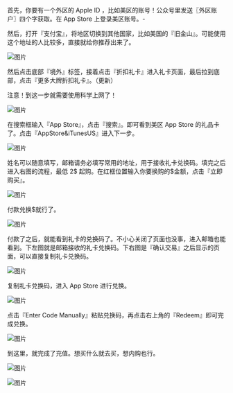 首先，你要有一个外区的 Apple ID ，比如美区的账号！公众号里发送〖外区账户〗四个字获取。在 App Store 上登录美区账号。-

然后，打开『支付宝』，将地区切换到其他国家，比如美国的『旧金山』。可能使用这个地址的人比较多，直接就给你推荐出来了。

![图片](https://cubox.pro/c/filters:no_upscale()?imageUrl=https%3A%2F%2Fmmbiz.qpic.cn%2Fmmbiz_png%2F8qSCRB5ghic5ibEQYVWyBKeWicv6G1n7ibAwEUIicccHVPyhTws3hpRjDWnkqgsLHn4R1UJBsmsYkajjGK2txACsCPg%2F640%3Fwx_fmt%3Dpng&valid=false)

然后点击底部『境外』标签，接着点击『折扣礼卡』进入礼卡页面，最后拉到底部，点击『更多大牌折扣礼卡』。（更新）

注意！到这一步就需要使用科学上网了！

![图片](https://cubox.pro/c/filters:no_upscale()?imageUrl=https%3A%2F%2Fmmbiz.qpic.cn%2Fmmbiz_png%2F8qSCRB5ghic6KYyLXl5iaicwN9FPPEtj3xY7XfXiczIFQLMMu4BdRASakZ9ANiauvw8RowvE3vXujkXusRcm6Iwmc3Q%2F640%3Fwx_fmt%3Dpng&valid=false)

在搜索框输入『App Store』，点击『搜索』。即可看到美区 App Store 的礼品卡了。点击『AppStore&iTunesUS』进入下一步。

![图片](https://cubox.pro/c/filters:no_upscale()?imageUrl=https%3A%2F%2Fmmbiz.qpic.cn%2Fmmbiz_png%2F8qSCRB5ghic6KYyLXl5iaicwN9FPPEtj3xYq69B6f9skeq2wOc9hDhdVg8tJbL5Tj9Gc2J2iaODOBNQhq4RjHcibe5g%2F640%3Fwx_fmt%3Dpng&valid=false)

姓名可以随意填写，邮箱请务必填写常用的地址，用于接收礼卡兑换码。填完之后进入右图的流程，最低 2$ 起购。在红框位置输入你要换购的$金额，点击『立即购买』。

![图片](https://cubox.pro/c/filters:no_upscale()?imageUrl=https%3A%2F%2Fmmbiz.qpic.cn%2Fmmbiz_png%2F8qSCRB5ghic5ibEQYVWyBKeWicv6G1n7ibAwj3jv8Aoa1x8mcPwjWv9NfRV3qsUsCEhQMrj2Na6GA6JicOhf8TbuAgA%2F640%3Fwx_fmt%3Dpng&valid=false)

付款兑换$就行了。

![图片](https://cubox.pro/c/filters:no_upscale()?imageUrl=https%3A%2F%2Fmmbiz.qpic.cn%2Fmmbiz_png%2F8qSCRB5ghic5ibEQYVWyBKeWicv6G1n7ibAwRtibCRuhfDCplfLsaxvwXWcvENibl5Yfl39TGVmydo5G9rFXsdBGweqQ%2F640%3Fwx_fmt%3Dpng&valid=false)

付款了之后，就能看到礼卡的兑换码了。不小心关闭了页面也没事，进入邮箱也能看到。下左图就是邮箱接收的礼卡兑换码。下右图是『确认交易』之后显示的页面，可以直接复制礼卡兑换码。

![图片](https://cubox.pro/c/filters:no_upscale()?imageUrl=https%3A%2F%2Fmmbiz.qpic.cn%2Fmmbiz_png%2F8qSCRB5ghic5ibEQYVWyBKeWicv6G1n7ibAwHGZTzJMuEibdv84reQnEBBhLqFJsDG4AMTVF2AicOqFVn6bhttP7OziaQ%2F640%3Fwx_fmt%3Dpng&valid=false)

复制礼卡兑换码，进入 App Store 进行兑换。

![图片](https://cubox.pro/c/filters:no_upscale()?imageUrl=https%3A%2F%2Fmmbiz.qpic.cn%2Fmmbiz_png%2F8qSCRB5ghic5ibEQYVWyBKeWicv6G1n7ibAw3la1ibu0zgayOIpYIgdpwDQUydmW5UicMTFXEUNTUsBgz79BVmY3hqgw%2F640%3Fwx_fmt%3Dpng&valid=false)

点击『Enter Code Manually』粘贴兑换码，再点击右上角的『Redeem』即可完成兑换。

![图片](https://cubox.pro/c/filters:no_upscale()?imageUrl=https%3A%2F%2Fmmbiz.qpic.cn%2Fmmbiz_png%2F8qSCRB5ghic5ibEQYVWyBKeWicv6G1n7ibAwEFXCX34DXx86KHUkibUb6W2EBZvcrgVnXBmjQtibgQRvia4HSESxcbu0A%2F640%3Fwx_fmt%3Dpng&valid=false)

到这里，就完成了充值。想买什么就去买，想内购也行。

![图片](https://cubox.pro/c/filters:no_upscale()?imageUrl=https%3A%2F%2Fmmbiz.qpic.cn%2Fmmbiz_png%2F8qSCRB5ghic5ibEQYVWyBKeWicv6G1n7ibAwxCHNIbDfzKuzAMLeBsl7hLesQR5TD3TcO3Y8SG7QODnsRSTeXibQNBw%2F640%3Fwx_fmt%3Dpng&valid=false)


![图片](https://cubox.pro/c/filters:no_upscale()?imageUrl=https%3A%2F%2Fmmbiz.qpic.cn%2Fmmbiz_png%2F8qSCRB5ghic4ia1EeFOoxqSfOSl0iaIuUtJkg81Hpvuff7wRyKPxn5KlOES9O0A8hqpBv8vvK0LsC7JfyDSyOjy1Q%2F640&valid=false)

